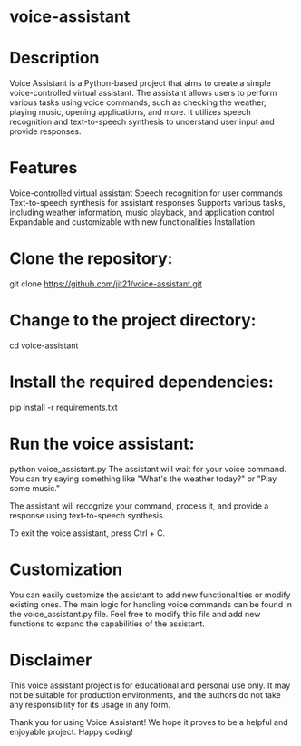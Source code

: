 # voice-assistant
# Description

Voice Assistant is a Python-based project that aims to create a simple voice-controlled virtual assistant. The assistant allows users to perform various tasks using voice commands, such as checking the weather, playing music, opening applications, and more. It utilizes speech recognition and text-to-speech synthesis to understand user input and provide responses.

# Features

Voice-controlled virtual assistant
Speech recognition for user commands
Text-to-speech synthesis for assistant responses
Supports various tasks, including weather information, music playback, and application control
Expandable and customizable with new functionalities
Installation

# Clone the repository:
git clone https://github.com/jit21/voice-assistant.git
# Change to the project directory:
cd voice-assistant
# Install the required dependencies:
pip install -r requirements.txt

# Run the voice assistant:


python voice_assistant.py
The assistant will wait for your voice command. You can try saying something like "What's the weather today?" or "Play some music."

The assistant will recognize your command, process it, and provide a response using text-to-speech synthesis.

To exit the voice assistant, press Ctrl + C.

# Customization

You can easily customize the assistant to add new functionalities or modify existing ones. The main logic for handling voice commands can be found in the voice_assistant.py file. Feel free to modify this file and add new functions to expand the capabilities of the assistant.





 # Disclaimer

This voice assistant project is for educational and personal use only. It may not be suitable for production environments, and the authors do not take any responsibility for its usage in any form.



Thank you for using Voice Assistant! We hope it proves to be a helpful and enjoyable project. Happy coding!




